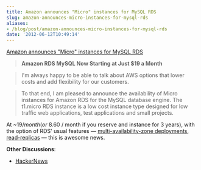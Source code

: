 ```yaml
---
title: Amazon announces "Micro" instances for MySQL RDS
slug: amazon-announces-micro-instances-for-mysql-rds
aliases:
- /blog/post/amazon-announces-micro-instances-for-mysql-rds
date: '2012-06-12T10:49:14'
---
```


[Amazon announces "Micro" instances for MySQL RDS](http://aws.typepad.com/aws/2012/06/amazon-rds-mysql-now-starting-at-19-month.html)

> **Amazon RDS MySQL Now Starting at Just $19 a Month**

> I'm always happy to be able to talk about AWS options that lower costs and add flexibility for our customers.

> To that end, I am pleased to announce the availability of Micro instances for Amazon RDS for the MySQL database engine. The t1.micro RDS instance is a low cost instance type designed for low traffic web applications, test applications and small projects.

<!--more-->

At ~$19 / month (or ~$8.60 / month if you reserve and instance for 3 years), with the option of RDS' usual features &mdash; [multi-availability-zone deployments](http://aws.typepad.com/aws/2010/05/amazon-rds-multi-az-deployment.html), [read-replicas](http://aws.typepad.com/aws/2010/10/amazon-rds-announcing-read-replicas.html) &mdash; this is awesome news.

**Other Discussions**:

* [HackerNews](http://news.ycombinator.com/item?id=4097408)
